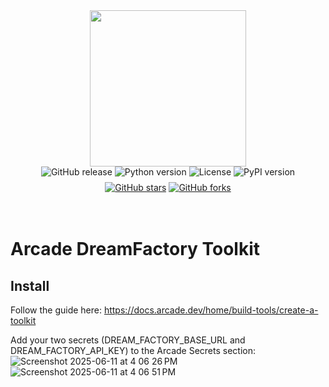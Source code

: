 <div style="display: flex; justify-content: center; align-items: center;">
  <img
    src="https://docs.arcade.dev/images/logo/arcade-logo.png"
    style="width: 250px;"
  >
</div>

<div style="display: flex; justify-content: center; align-items: center; margin-bottom: 8px;">
  <img src="https://img.shields.io/github/v/release/thekevinm/dreamfactory" alt="GitHub release" style="margin: 0 2px;">
  <img src="https://img.shields.io/badge/python-3.10+-blue.svg" alt="Python version" style="margin: 0 2px;">
  <img src="https://img.shields.io/badge/license-MIT-green.svg" alt="License" style="margin: 0 2px;">
  <img src="https://img.shields.io/pypi/v/arcade_dreamfactory" alt="PyPI version" style="margin: 0 2px;">
</div>
<div style="display: flex; justify-content: center; align-items: center;">
  <a href="https://github.com/thekevinm/dreamfactory" target="_blank">
    <img src="https://img.shields.io/github/stars/thekevinm/dreamfactory" alt="GitHub stars" style="margin: 0 2px;">
  </a>
  <a href="https://github.com/thekevinm/dreamfactory/fork" target="_blank">
    <img src="https://img.shields.io/github/forks/thekevinm/dreamfactory" alt="GitHub forks" style="margin: 0 2px;">
  </a>
</div>

<br>
<br>

# Arcade DreamFactory Toolkit

## Install
Follow the guide here: https://docs.arcade.dev/home/build-tools/create-a-toolkit

Add your two secrets (DREAM_FACTORY_BASE_URL and DREAM_FACTORY_API_KEY) to the Arcade Secrets section:
![Screenshot 2025-06-11 at 4 06 26 PM](https://github.com/user-attachments/assets/1807a014-ea46-450d-9509-484208ff3b7c)
![Screenshot 2025-06-11 at 4 06 51 PM](https://github.com/user-attachments/assets/19ef7619-f7c7-43f3-b609-e9bcc42b38bd)
